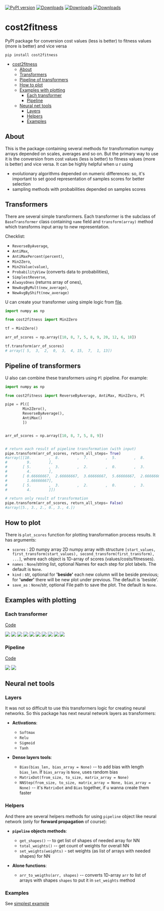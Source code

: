 [![PyPI
version](https://badge.fury.io/py/cost2fitness.svg)](https://pypi.org/project/cost2fitness/)
[![Downloads](https://pepy.tech/badge/cost2fitness)](https://pepy.tech/project/cost2fitness)
[![Downloads](https://pepy.tech/badge/cost2fitness/month)](https://pepy.tech/project/cost2fitness)
[![Downloads](https://pepy.tech/badge/cost2fitness/week)](https://pepy.tech/project/cost2fitness)

# cost2fitness

PyPI package for conversion cost values (less is better) to fitness values (more is better) and vice versa

```
pip install cost2fitness
```

- [cost2fitness](#cost2fitness)
  - [About](#about)
  - [Transformers](#transformers)
  - [Pipeline of transformers](#pipeline-of-transformers)
  - [How to plot](#how-to-plot)
  - [Examples with plotting](#examples-with-plotting)
    - [Each transformer](#each-transformer)
    - [Pipeline](#pipeline)
  - [Neural net tools](#neural-net-tools)
    - [Layers](#layers)
    - [Helpers](#helpers)
    - [Examples](#examples)

## About

This is the package containing several methods for transformation numpy arrays depended on scales, averages and so on. But the primary way to use it is the conversion from cost values (less is better) to fitness values (more is better) and vice versa. It can be highly helpful when u r using 

* evolutionary algorithms depended on numeric differences: so, it's important to set good representation of samples scores for better selection
* sampling methods with probabilities depended on samples scores 

## Transformers

There are several simple transformers. Each transformer is the subclass of `BaseTransformer` class containing `name` field and `transform(array)` method which transforms input array to new representation. 

Checklist:

* `ReverseByAverage`, 
* `AntiMax`, 
* `AntiMaxPercent(percent)`, 
* `Min2Zero`, 
* `Min2Value(value)`, 
* `ProbabilityView` (converts data to probabilities), 
* `SimplestReverse`, 
* `AlwaysOnes` (returns array of ones), 
* `NewAvgByMult(new_average)`,
* `NewAvgByShift(new_average)`

U can create your transformer using simple logic from [file](cost2fitness/transformers.py).

```python
import numpy as np 

from cost2fitness import Min2Zero

tf = Min2Zero()

arr_of_scores = np.array([10, 8, 7, 5, 8, 9, 20, 12, 6, 18])

tf.transform(arr_of_scores)
# array([ 5,  3,  2,  0,  3,  4, 15,  7,  1, 13])
```

## Pipeline of transformers

U also can combine these transformers using `Pl` pipeline. For example:

```python
import numpy as np 

from cost2fitness import ReverseByAverage, AntiMax, Min2Zero, Pl

pipe = Pl([
        Min2Zero(),
        ReverseByAverage(),
        AntiMax()        
        ])


arr_of_scores = np.array([10, 8, 7, 5, 8, 9])


# return each result of pipeline transformation (with input)
pipe.transform(arr_of_scores, return_all_steps= True)
#array([[10.        ,  8.        ,  7.        ,  5.        ,  8.        ,
#         9.        ],
#       [ 5.        ,  3.        ,  2.        ,  0.        ,  3.        ,
#         4.        ],
#       [ 0.66666667,  2.66666667,  3.66666667,  5.66666667,  2.66666667,
#         1.66666667],
#       [ 5.        ,  3.        ,  2.        ,  0.        ,  3.        ,
#         4.        ]])

# return only result of transformation
pipe.transform(arr_of_scores, return_all_steps= False)
#array([5., 3., 2., 0., 3., 4.])

```

## How to plot

There is `plot_scores` function for plotting transformation process results. It has arguments:

* `scores` : 2D numpy array
       2D numpy array with structure `[start_values, first_transform(start_values), second_transform(first_transform), ...]`, where each object is 1D-array of scores (values/costs/fitnesses).
* `names` : `None`/string list, optional
        Names for each step for plot labels. The default is `None`.
* `kind` : str, optional
        for **'beside'** each new column will be beside previous; for **'under'** there will be new plot under previous. The default is 'beside'.
* `save_as` : `None`/str, optional
        File path to save the plot. The default is `None`.

## Examples with plotting

### Each transformer

[Code](tests/tf_for_readme.py)

![](tests/Simplest%20reverse%20example.png)
![](tests/Shifted%20new%20average%20=%205%20example.png)
![](tests/Reverse%20by%20average%20example.png)
![](tests/Prob.%20view%20example.png)
![](tests/Multiple%20new%20average%20=%205%20example.png)
![](tests/Min%20to%20zero%20example.png)
![](tests/Min%20to%20value%20=%202%20example.png)
![](tests/AntiMax%20with%20percent%20=%200.5%20example.png)
![](tests/AntiMax%20example.png)
![](tests/Always%20ones%20example.png)

### Pipeline
[Code](tests/simple_pipe.py)

![](tests/pipe_example_beside.png)
![](tests/pipe_example_under.png)


## Neural net tools

### Layers

It was not so difficult to use this transformers logic for creating neural networks. So this package has next neural network layers as transformers:

* **Activations**:
  * `Softmax`
  * `Relu`
  * `Sigmoid`
  * `Tanh`

* **Dense layers tools**:
  * `Bias(bias_len, bias_array = None)` -- to add bias with length `bias_len`. If `bias_array` is `None`, uses random bias
  * `MatrixDot(from_size, to_size, matrix_array = None)`
  * `NNStep(from_size, to_size, matrix_array = None, bias_array = None)` -- it's `MatrixDot` and `Bias` together, if u wanna create them faster

### Helpers

And there are several helpers methods for using `pipeline` object like neural network (only for **forward propagation** of course):

* **`pipeline` objects methods**:
  * `get_shapes()` -- to get list of shapes of needed array for NN
  * `total_weights()` -- get count of weights for overall NN
  * `set_weights(weights)` - set weights (as list of arrays with needed shapes) for NN

* **Alone functions**:
  * `arr_to_weigths(arr, shapes)` -- converts 1D-array `arr` to list of arrays with shapes `shapes` to put it in `set_weights` method

### Examples

See [simplest example](tests/compare_NN.py)






